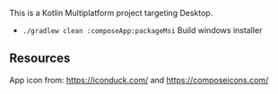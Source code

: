 This is a Kotlin Multiplatform project targeting Desktop.

* `./gradlew clean :composeApp:packageMsi` Build windows installer 

## Resources
App icon from: https://iconduck.com/ and https://composeicons.com/

